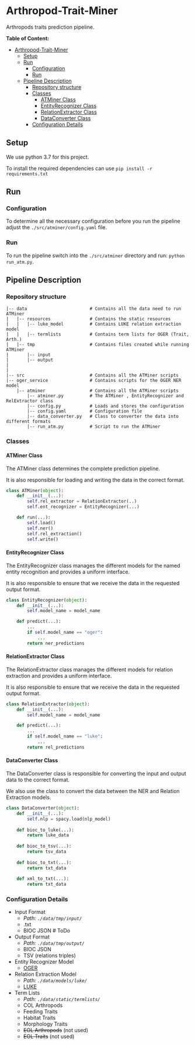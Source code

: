 # Arthropod-Trait-Miner

Arthropods traits prediction pipeline.

**Table of Content:**
- [Arthropod-Trait-Miner](#arthropod-trait-miner)
  - [Setup](#setup)
  - [Run](#run)
    - [Configuration](#configuration)
    - [Run](#run-1)
  - [Pipeline Description](#pipeline-description)
    - [Repository structure](#repository-structure)
    - [Classes](#classes)
      - [ATMiner Class](#atminer-class)
      - [EntityRecognizer Class](#entityrecognizer-class)
      - [RelationExtractor Class](#relationextractor-class)
      - [DataConverter Class](#dataconverter-class)
    - [Configuration Details](#configuration-details)

## Setup

We use python 3.7 for this project.

To install the required dependencies can use `pip install -r requirements.txt`

## Run

### Configuration
   
To determine all the necessary configuration before you run the pipeline adjust the `./src/atminer/config.yaml` file.

### Run

To run the pipeline switch into the `./src/atminer` directory and run:
`python run_atm.py`.

## Pipeline Description

### Repository structure

```
|--	data						# Contains all the data need to run ATMiner
|	|-- resources				# Contains the static resources 
|	|	|-- luke_model			# Contains LUKE relation extraction model 
|	|	|-- termlists			# Contains term lists for OGER (Trait, Arth.) 
|	|-- tmp					    # Contains files created while running  ATMiner
|		|-- input
|		|-- output
|		
|		
|-- src						    # Contains all the ATMiner scripts	
|-- oger_service			    # Contains scripts for the OGER NER model
	|-- atminer			    	# Contains all the ATMiner scripts	
		|-- atminer.py			# The ATMiner , EntityRecognizer and RelExtractor class
		|-- config.py			# Loads and stores the configuration 
		|-- config.yaml		    # Configuration file
		|-- data_converter.py	# Class to converter the data into different formats
		|-- run_atm.py			# Script to run the ATMiner
```

### Classes
#### ATMiner Class
The ATMiner class determines the complete prediction pipeline.

It is also responsible for loading and writing the data in the correct format.
```python
class ATMiner(object):
    def __init__(...):
        self.rel_extractor = RelationExtractor(..)
        self.ent_recognizer = EntityRecognizer(...)

    def run(...):
        self.load()
        self.ner()
        self.rel_extraction() 
        self.write()  
```

#### EntityRecognizer Class

The EntityRecognizer class manages the different models for the named entity recognition and provides a uniform interface.

It is also responsible to ensure that we receive the data in the requested output format.

```python
class EntityRecognizer(object):
    def __init__(...):
        self.model_name = model_name

    def predict(...):
        ...
        if self.model_name == "oger":
            ...
	    return ner_predictions
```
#### RelationExtractor Class

The RelationExtractor class manages the different models for relation extraction and provides a uniform interface.

It is also responsible to ensure that we receive the data in the requested output format.

```python
class RelationExtractor(object):
    def __init__(...):
        self.model_name = model_name

    def predict(...):
        ...
        if self.model_name == "luke":
            ...
        return rel_predictions

```
#### DataConverter Class
The DataConverter class is responsible for converting the input and output data to the correct format.

We also use the class to convert the data between the NER and Relation Extraction models.
```python
class DataConverter(object):
    def __init__(...):
        self.nlp = spacy.load(nlp_model)
    
    def bioc_to_luke(...):
        return luke_data
        
    def bioc_to_tsv(...):
        return tsv_data
    
    def bioc_to_txt(...):
        return txt_data
    
    def xml_to_txt(...):
        return txt_data

```

### Configuration Details
- Input Format
  - *Path: `./data/tmp/input/`*
  -   .txt
  -  BIOC JSON 		# ToDo
- Output Format
  - *Path: `./data/tmp/output/`*
  - BIOC JSON
  - TSV (relations triples)
- Entity Recognizer Model
  - [OGER](https://github.com/OntoGene/OGER)
- Relation Extraction Model
  - *Path: `./data/models/luke/`*
  - [LUKE](https://github.com/studio-ousia/luke)
- Term Lists
  - *Path: `./data/static/termlists/`*
  - COL Arthropods
  - Feeding Traits
  - Habitat Traits
  - Morphology Traits
  - ~~EOL Arthropods~~   (not used)
  - ~~EOL Traits~~		(not used)
